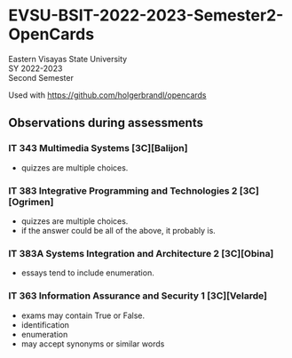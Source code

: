 # EVSU-BSIT-2022-2023-Semester2-OpenCards

Eastern Visayas State University  
SY 2022-2023  
Second Semester  

Used with https://github.com/holgerbrandl/opencards

## Observations during assessments

### IT 343 Multimedia Systems [3C][Balijon]

- quizzes are multiple choices.

### IT 383 Integrative Programming and Technologies 2 [3C][Ogrimen]

- quizzes are multiple choices.
- if the answer could be all of the above, it probably is.

### IT 383A Systems Integration and Architecture 2 [3C][Obina]

- essays tend to include enumeration.


### IT 363 Information Assurance and Security 1 [3C][Velarde]

- exams may contain True or False.
- identification
- enumeration
- may accept synonyms or similar words